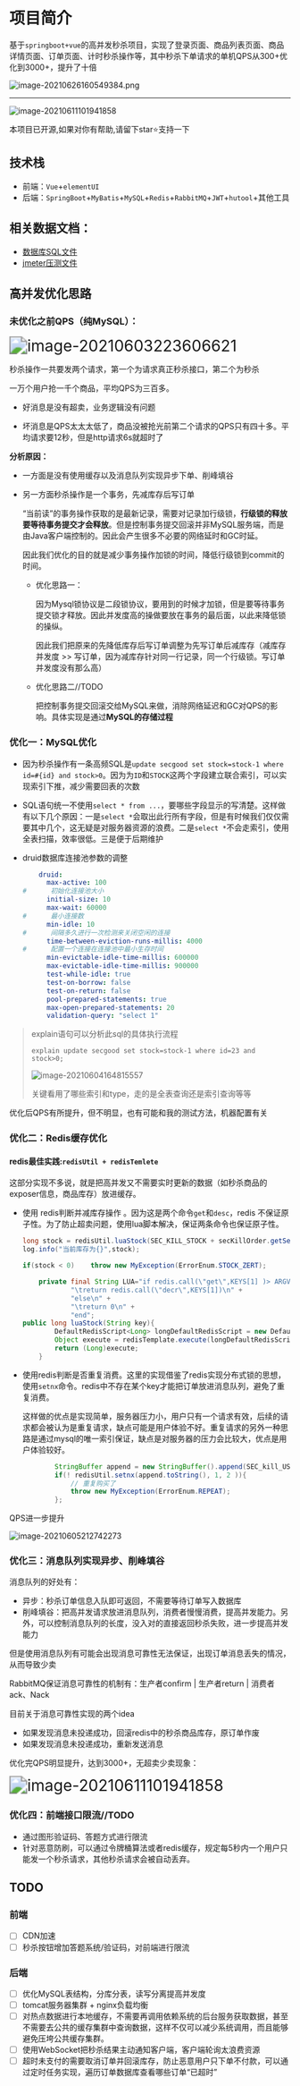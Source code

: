 # 项目简介

基于`springboot+vue`的高并发秒杀项目，实现了登录页面、商品列表页面、商品详情页面、订单页面、计时秒杀操作等，其中秒杀下单请求的单机QPS从300+优化到3000+，提升了十倍

![image-20210626160549384.png](https://i.loli.net/2021/06/26/aMurpfkceNZP8Ht.png)

----

![image-20210611101941858](https://i.loli.net/2021/06/26/AlaZXF8uHOWg37s.png)

本项目已开源,如果对你有帮助,请留下star⭐支持一下

## 技术栈

- 前端：`Vue`+`elementUI`
- 后端：`SpringBoot`+`MyBatis`+`MySQL`+`Redis`+`RabbitMQ`+`JWT`+`hutool`+其他工具

## 相关数据文档：

- [数据库SQL文件](https://github.com/sang-Mu/springboot-vue-seckill/tree/v2.0/resource/db)
- [jmeter压测文件](https://github.com/sang-Mu/springboot-vue-seckill/tree/v2.0/resource/jmeter)

## 高并发优化思路

### 未优化之前QPS（纯MySQL）：

<img src="https://i.loli.net/2021/06/26/FC1GtVwBfzrZeqX.png" alt="image-20210603223606621" style="zoom:200%;" />

秒杀操作一共要发两个请求，第一个为请求真正秒杀接口，第二个为秒杀

一万个用户抢一千个商品，平均QPS为三百多。

- 好消息是没有超卖，业务逻辑没有问题

- 坏消息是QPS太太太低了，商品没被抢光前第二个请求的QPS只有四十多。平均请求要12秒，但是http请求6s就超时了

**分析原因：**

- 一方面是没有使用缓存以及消息队列实现异步下单、削峰填谷

- 另一方面秒杀操作是一个事务，先减库存后写订单

  “当前读”的事务操作获取的是最新记录，需要对记录加行级锁，**行级锁的释放要等待事务提交才会释放**。但是控制事务提交回滚并非MySQL服务端，而是由Java客户端控制的。因此会产生很多不必要的网络延时和GC时延。

  因此我们优化的目的就是减少事务操作加锁的时间，降低行级锁到commit的时间。

  - 优化思路一：

    因为Mysql锁协议是二段锁协议，要用到的时候才加锁，但是要等待事务提交锁才释放。因此并发度高的操做要放在事务的最后面，以此来降低锁的操纵。

    因此我们把原来的先降低库存后写订单调整为先写订单后减库存（减库存并发度 >> 写订单，因为减库存针对同一行记录，同一个行级锁。写订单并发度没有那么高）

  - 优化思路二//TODO

    把控制事务提交回滚交给MySQL来做，消除网络延迟和GC对QPS的影响。具体实现是通过**MySQL的存储过程**


### 优化一：MySQL优化

- 因为秒杀操作有一条高频SQL是`update secgood set stock=stock-1 where id=#{id} and stock>0`。因为为`ID`和`STOCK`这两个字段建立联合索引，可以实现索引下推，减少需要回表的次数

- SQL语句统一不使用`select * from ...`，要哪些字段显示的写清楚。这样做有以下几个原因：一是`select *`会取出此行所有字段，但是有时候我们仅仅需要其中几个，这无疑是对服务器资源的浪费。二是`select *`不会走索引，使用全表扫描，效率很低。三是便于后期维护

- druid数据库连接池参数的调整

  ```YAML
      druid:
        max-active: 100
  #      初始化连接池大小
        initial-size: 10
        max-wait: 60000
  #      最小连接数
        min-idle: 10
  #      间隔多久进行一次检测来关闭空闲的连接
        time-between-eviction-runs-millis: 4000
  #      配置一个连接在连接池中最小生存时间
        min-evictable-idle-time-millis: 600000
        max-evictable-idle-time-millis: 900000
        test-while-idle: true
        test-on-borrow: false
        test-on-return: false
        pool-prepared-statements: true
        max-open-prepared-statements: 20
        validation-query: "select 1"
  ```

> explain语句可以分析此sql的具体执行流程
>
> `explain update secgood set stock=stock-1 where id=23 and stock>0;`
>
> ![image-20210604164815557](https://i.loli.net/2021/06/26/J4HkzrbDaTfPRiM.png)
>
> 关键看用了哪些索引和type，走的是全表查询还是索引查询等等

优化后QPS有所提升，但不明显，也有可能和我的测试方法，机器配置有关

### 优化二：Redis缓存优化

#### redis最佳实践:`redisUtil + redisTemlete`


这部分实现不多说，就是把高并发又不需要实时更新的数据（如秒杀商品的exposer信息，商品库存）放进缓存。

- 使用 redis判断并减库存操作 。因为这是两个命令`get`和`desc`，redis 不保证原子性。为了防止超卖问题，使用lua脚本解决，保证两条命令也保证原子性。

  ```java
  long stock = redisUtil.luaStock(SEC_KILL_STOCK + secKillOrder.getSecId());
  log.info("当前库存为{}",stock);
  
  if(stock < 0)    throw new MyException(ErrorEnum.STOCK_ZERT);
  ```

  ```JAVA
      private final String LUA="if redis.call(\"get\",KEYS[1] )> ARGV[1] then\n" +
              "\treturn redis.call(\"decr\",KEYS[1])\n" +
              "else\n" +
              "\treturn 0\n" +
              "end";    
  public long luaStock(String key){
          DefaultRedisScript<Long> longDefaultRedisScript = new DefaultRedisScript<>(LUA,Long.class);
          Object execute = redisTemplate.execute(longDefaultRedisScript, Collections.singletonList(key),0);
          return (Long)execute;
      }
  ```

- 使用redis判断是否重复消费。这里的实现借鉴了redis实现分布式锁的思想，使用`setnx`命令。redis中不存在某个key才能把订单放进消息队列，避免了重复消费。

  这样做的优点是实现简单，服务器压力小，用户只有一个请求有效，后续的请求都会被认为是重复请求，缺点可能是用户体验不好。重复请求的另外一种思路是通过mysql的唯一索引保证，缺点是对服务器的压力会比较大，优点是用户体验较好。

  ```JAVA
          StringBuffer append = new StringBuffer().append(SEC_kill_USER + secKillOrder.getSecId()).append(":").append(secKillOrder.getUserId());
          if(! redisUtil.setnx(append.toString(), 1, 2 )){
              // 重复购买了
              throw new MyException(ErrorEnum.REPEAT);
          };
  ```

QPS进一步提升

![image-20210605212742273](https://i.loli.net/2021/06/26/Iap8Bvg2KeF3VoR.png)

### 优化三：消息队列实现异步、削峰填谷

消息队列的好处有：

- 异步：秒杀订单信息入队即可返回，不需要等待订单写入数据库
- 削峰填谷：把高并发请求放进消息队列，消费者慢慢消费，提高并发能力。另外，可以控制消息队列的长度，没入对的直接返回秒杀失败，进一步提高并发能力

但是使用消息队列有可能会出现消息可靠性无法保证，出现订单消息丢失的情况，从而导致少卖

RabbitMQ保证消息可靠性的机制有：生产者confirm | 生产者return | 消费者ack、Nack 

目前关于消息可靠性实现的两个idea

- 如果发现消息未投递成功，回滚redis中的秒杀商品库存，原订单作废
- 如果发现消息未投递成功，重新发送消息

优化完QPS明显提升，达到3000+，无超卖少卖现象：

<img src="https://i.loli.net/2021/06/26/RBQ3fxTrPWYos2c.png" alt="image-20210611101941858" style="zoom:200%;" />

### 优化四：前端接口限流//TODO

- 通过图形验证码、答题方式进行限流
- 针对恶意防刷，可以通过令牌桶算法或者redis缓存，规定每5秒内一个用户只能发一个秒杀请求，其他秒杀请求会被自动丢弃。

## TODO

### 前端

- [ ] CDN加速
- [ ] 秒杀按钮增加答题系统/验证码，对前端进行限流

### 后端

- [ ] 优化MySQL表结构，分库分表，读写分离提高并发度
- [ ] tomcat服务器集群 + nginx负载均衡
- [ ] 对热点数据进行本地缓存，不需要再调用依赖系统的后台服务获取数据，甚至不需要去公共的缓存集群中查询数据，这样不仅可以减少系统调用，而且能够避免压垮公共缓存集群。
- [ ] 使用WebSocket把秒杀结果主动通知客户端，客户端轮询太浪费资源
- [ ] 超时未支付的需要取消订单并回滚库存，防止恶意用户只下单不付款，可以通过定时任务实现，遍历订单数据库查看哪些订单“已超时”
